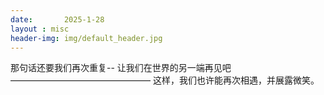 ```yaml
---
date:       2025-1-28
layout : misc
header-img: img/default_header.jpg
---
```


那句话还要我们再次重复--
让我们在世界的另一端再见吧————————————————
这样，我们也许能再次相遇，并展露微笑。